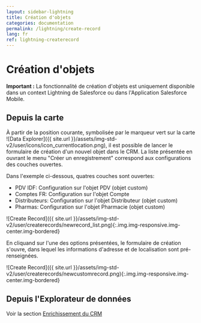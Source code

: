 ```yaml
---
layout: sidebar-lightning
title: Création d'objets
categories: documentation
permalink: /lightning/create-record
lang: fr
ref: lightning-createrecord
---
```


<style>
  .table-noheader th { display:none;}
</style>

# Création d'objets

<div class="alert alert-warning" role="alert"> <strong>Important :</strong> La fonctionnalité de création d'objets est uniquement disponible dans un context Lightning de Salesforce ou dans l'Application Salesforce Mobile.</div>

## Depuis la carte

&Agrave; partir de la position courante, symbolisée par le marqueur vert sur la carte ![Data Explorer]({{ site.url }}/assets/img-std-v2/user/icons/icon_currentlocation.png), il est possible de lancer le formulaire de création d'un nouvel objet dans le CRM. La liste présentée en ouvrant le menu "Créer un enregistrement" correspond aux configurations des couches ouvertes.

Dans l'exemple ci-dessous, quatres couches sont ouvertes:

- PDV IDF: Configuration sur l'objet PDV (objet custom)
- Comptes FR: Configuration sur l'objet Compte
- Distributeurs: Configuration sur l'objet Distributeur (objet custom)
- Pharmas: Configuration sur l'objet Pharmacie (objet custom)

![Create Record]({{ site.url }}/assets/img-std-v2/user/createrecords/newrecord_list.png){:.img.img-responsive.img-center.img-bordered}

En cliquand sur l'une des options présentées, le formulaire de création s'ouvre, dans lequel les informations d'adresse et de localisation sont pré-renseignées.

![Create Record]({{ site.url }}/assets/img-std-v2/user/createrecords/newcustomrecord.png){:.img.img-responsive.img-center.img-bordered}

## Depuis l'Explorateur de données

Voir la section [Enrichissement du CRM](/lightning/data-explorer#enrichissement-du-crm)
